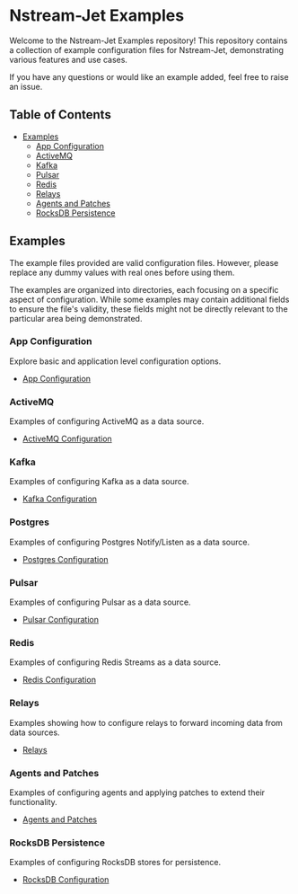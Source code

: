 # Nstream-Jet Examples

Welcome to the Nstream-Jet Examples repository! 
This repository contains a collection of example configuration files for Nstream-Jet, demonstrating various features and use cases.

If you have any questions or would like an example added, feel free to raise an issue.

## Table of Contents

- [Examples](#examples)
  - [App Configuration](#app-configuration)
  - [ActiveMQ](#activemq)
  - [Kafka](#kafka)
  - [Pulsar](#pulsar)
  - [Redis](#redis)
  - [Relays](#relays)
  - [Agents and Patches](#agents-and-patches)
  - [RocksDB Persistence](#rocksdb-persistence)


## Examples

The example files provided are valid configuration files. 
However, please replace any dummy values with real ones before using them.

The examples are organized into directories, each focusing on a specific aspect of configuration. 
While some examples may contain additional fields to ensure the file's validity, these fields might not be directly relevant to the particular area being demonstrated.

### App Configuration

Explore basic and application level configuration options.

- [App Configuration](app)

### ActiveMQ

Examples of configuring ActiveMQ as a data source.

- [ActiveMQ Configuration](activemq)

### Kafka

Examples of configuring Kafka as a data source.

- [Kafka Configuration](kafka)

### Postgres

Examples of configuring Postgres Notify/Listen as a data source.

- [Postgres Configuration](postgres)

### Pulsar

Examples of configuring Pulsar as a data source.

- [Pulsar Configuration](pulsar)

### Redis

Examples of configuring Redis Streams as a data source.

- [Redis Configuration](redis)

### Relays

Examples showing how to configure relays to forward incoming data from data sources.

- [Relays](relays)

### Agents and Patches

Examples of configuring agents and applying patches to extend their functionality.

- [Agents and Patches](patches)

### RocksDB Persistence

Examples of configuring RocksDB stores for persistence.

- [RocksDB Configuration](rocksdb)